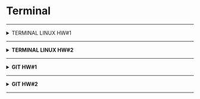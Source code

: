 # Terminal
---
<details>

  <summary>TERMINAL   LINUX   HW#1</summary>

  
  
1. Посмотреть где я - <code> <b>pwd</b> </code>
2. Создать папку - <code> <b>mkdir folder_test</b> </code>
3. Зайти в папку - <code> <b>cd folder_test</b> </code>
4. Создать 3 папки - <code> <b>mkdir folder_test1 folder_test2 folder_test3</b> </code>
5. Зайти в любоую папку - <code> <b>cd folder_test3</b> </code>
6. Создать 5 файлов (3 txt, 2 json) - <code> <b>touch file_bug1.txt file_bug2.txt file_bug3.txt file_bug4.json file_bug5.json</b> </code>
7. Создать 3 папки - <code> <b>mkdir folder_chek1 folder_chek2 folder_chek3</b> </code>
8. Вывести список содержимого папки - <code> <b>ls -la</b> </code>
9. Открыть любой файл - <code> <b>vim file_bug5.json</b> </code>
10. Написать туда что-нибудь, любой текст - 

<b>Нажать</b> <code> <b>i</b> </code>
```json
{
        "order": {
                "id": 1,
                "firstName": "Константин",
                "lastName": "Иванов",
                "address": "Ленина, 12",
                "metroStation": 4,
                "phone": "+79996663300",
                "status":2

        }
}
```
11. Сохранить и выйти - <b>Нажать</b> <code> <b>Esc :wq Enter</b> </code>
12. Выйти из папки на уровень выше - <code> <b>cd ..</b> </code>
---
13. Переместить любые 2 файла, которые вы создали, в любую другую папку 

<code> <b> mv file_bug4.json file_bug5.json ~/folder_test/folder_test2/</b> </code>

14. Cкопировать любые 2 файла, которые вы создали, в любую другую папку 

<code> <b>cp file_bug1.txt file_bug2.txt ~/folder_test/folder_test2/</b> </code>

15. Найти файл по имени 

<code> <b>find file_bug5.json</b> </code>

16. Просмотреть содержимое в реальном времени (команда grep) изучите как она работает 

<code> <b>tail -F file_bug5.json</b> </code>  

Для выхода нажать <code> <b>ctrl+c</b> </code>

17. Вывести несколько первых строк из текстового файла 

<code> <b>head -n2 file_bug5.json</b> </code>

18. Вывести несколько последних строк из текстового файла 

<code> <b>tail -n2 file_bug5.json</b> </code>

19. Просмотреть содержимое длинного файла (команда less) изучите как она работает. 

<code> <b>less long_file.json</b> </code>

Для выхода нажать <code> <b>q</b> </code> 

20. Вывести дату и время - <code> <b>date</b> </code> или <code> <b>date +%c</b> </code>
---



:star: Задание
1. Отправить http запрос на сервер.
http://162.55.220.72:5005/terminal-hw-request  

<code> <b>curl 'http://162.55.220.72:5005/terminal-hw-request'</b> </code>

2. Написать скрипт который выполнит автоматически пункты 3, 4, 5, 6, 7, 8, 13

<b>Файл</b> <code> <b>file_script.sh</b> </code>

<b>Команда</b> <code> <b>./file_script.sh</b> </code>
```
#!/bin/bash 
cd Terminal_dz1
mkdir folder1 folder2 folder3
cd folder3
touch file1.txt file2.txt file3.txt file4.json file5.json
mkdir folder_dz1 folder_dz2 folder_dz3
ls -la 
mv file3.txt file4.json ~/folder_test/Terminal_dz1/folder1/
```

  

</details>

---

<details>

  <summary>TERMINAL   LINUX   HW#2</summary>


№ | ЗАДАНИЕ | КОМАНДЫ |
:---: | :--- | :---: |
 1| Сделать папку dir_1|<code> <b> mkdir dir_1 </b> </code> 
 2| Зайти в папку dir_1|<code> <b> </b> cd dir_1 </code> 
 3| Создать папку inner_dir_1|<code> <b> mkdir inner_dir_1</b> </code> 
 4| Посмотреть где ты находишься|<code> <b> pwd </b> </code> 
 5| Находясь в папке dir_1 создать пустой текстовый файл tf_1.txt|<code> <b> touch tf_1.txt </b> </code> 
 6| Находясь в папке dir_1 через команду cat создать текстовый <br/>файл tf_2.txt со следующими строками: <br/>the first 1 <br/>the second 2 <br/> the third 3|<code> <b> cat >> tf_2.txt </b> </code> <br/> the first 1 <br/> the second 2 <br/> the third 3</b> </code> <br/> Нажать <code> <b>Ctrl+C</b> </code> 
 7| Зайти в папку inner_dir_1|<code> <b> cd inner_dir_1 </b> </code> 
 8| Через cat сделать текстовый файл tf_3.txt  c любыми строками|<code> <b> cat >> tf_3.txt </b> </code> <br/> postman <br/> sql <br/> charles <br/> Нажать <code> <b>Ctrl+C</b> </code>  
 9| Через cat добавить в текстовый файл tf_3.txt строку <br/> “the second 2”|<code> <b>cat >> tf_3.txt <br/> the second 2</b> </code> <br/> Нажать <code> <b>Ctrl+C</b> </code>
 10| Через cat добавить в текстовый файл tf_3.txt строку <br/>“the sec 2”|<code> <b>cat >> tf_3.txt <br/> the sec 2</b> </code> <br/> Нажать <code> <b>Ctrl+C</b> </code>
 11| Через cat добавить в текстовый файл tf_2.txt строку <br/> “the sec 3”|<code> <b>cat >> ...\GitHub\JavaScript\dir_1\tf_2.txt</b> </code> <br/> <code> <b>the sec 3</b> </code> <br/> Нажать <code> <b>Ctrl+C</b> </code>
 12| Через cat добавить в текстовый файл tf_3.txt строку <br/> “the SeCoNd 2”|<code> <b>cat >> tf_3.txt <br/> the SeCoNd 2</b> </code> <br/> Нажать <code> <b>Ctrl+C</b> </code>
 13| Через cat добавить в текстовый файл tf_2.txt строку <br/> “the seConD 2”|<code> <b>cat >> /e/qa/dir_1/tf_2.txt</b> </code> <br/> <code> <b>the seConD 2</b> </code> <br/> Нажать <code> <b>Ctrl+C</b> </code>
 14| Сделать текстовый файл tf_4.txt в котором будет 15 строк|<code> <b>seq 15  cat > tf_4.txt</b> </code> 
 15| Сделать текстовый файл tF_5.txt в котором будет 13 строк|<code> <b>seq 13  cat > tf_5.txt</b> </code> 
 16| Вывести список всех файлов в папке|<code> <b> ls -la </b> </code> 
 17| Выйти из папки inner_dir_1|<code> <b> cd .. </b> </code> 
 18| Вывести содержимое файла tf_3.txt в терминал|<code> <b>cat inner_dir_1/tf_3.txt</b> </code> 
 19| Найти путь к файлу tf_4.txt|<code> <b>find tf_4.txt</b> </code> 
 20| Отчистить файл tf_4.txt от содержимого без удаления самого файла|<code> <b>> inner_dir_1/tf_4.txt</b> </code> 
 21| Найти путь к файлам у которых есть  “tf” в названии|<code> <b>find . -name "*tf *"</b> </code> 
 22| Найти путь к файлам у которых есть  “tf” в названии и буквы в любом регистре|<code> <b>find . -i name "*tf *"</b> </code> 
 23| Найти строки в файлах где есть комбинация букв “sec” <br/>в текущей папке|<code> <b>grep -n sec *</b> </code> 
 24| Найти строки в файлах где есть комбинация букв “sec” <br/>в любом регистре в текущей папке|<code> <b>grep -in sec *</b> </code> 
 25| Найти строки в файлах где есть только комбинация букв “sec” в текущей папке|<code> <b>grep -x sec *</b> </code> 
 26| Найти строки в файлах где есть только комбинация букв “sec” в любом регистре в текущей папке|<code> <b>grep -ix sec *</b> </code> 
 27| Найти строки в файлах где есть комбинация букв “second” в текущей папке|<code> <b> grep second *</b> </code> 
 28| Найти строки в файлах где есть комбинация букв “second” в любом регистре в текущей папке|<code> <b>grep -i second *</b> </code> 
 29| Найти строки в файлах где есть комбинация букв “second” во всех папках ниже уровнем|<code> <b>grep -r second */.</b> </code> 
 30| Найти только путь и название файла в строках которых есть комбинация букв “second” в текущей папке|<code> <b>grep -l second *</b> </code> 
 31| Найти все строки во всех файлах где нет комбинации “second”|<code> <b>grep -vri second *</b> </code> 
 32| Найти только название и путь к файлам где нет комбинации “second”|<code> <b>grep -lrv second *</b> </code> 
 33| Вывести в терминал 4 последних строк любого текстового файла|<code> <b>tail -n4 inner_dir_1/tf_4.txt</b> </code> 
 34| Вывести в терминал 4 первые строки любого текстового файла|<code> <b> head -4 inner_dir_1/tf_4.txt</b> </code> 
 35| Команда в одну строку. Создать папку и создать текстовый файл с содержиммым|<code> <b>mkdir new_folder   echo  Good job > newfile.txt</b> </code> 
 36| Команда в одну строку. Переместить в любую одну папку текстовые файлы у которых в содержимом есть слово “sec”|<code> <b>grep -l "sec" *  xargs  mv -i -t new_folder</b> </code> 
 37| Команда в одну строку. Скопировать в любую одну папку текстовые файлы у которых в содержимом есть слово “sec”|<code> <b>grep -l  "sec" *  xargs  cp -i -t new_folder</b> </code> 
 38| Команда в одну строку. Найти все строки c “sec” во всех текстовых файлах, скопировать и вставить эти строки в один новый созданный текстовый файл|<code> <b>grep -ir "sec" * >> file_new33.txt</b> </code> 
 39| Команда в одну строку. Удалить текстовые файлы у которых в содержимом есть слово “sec”|<code> <b>grep -rlw sec | xargs rm</b> </code> 
 40| Просто вывести в терминал строку “Good job!!”| <code> <b> echo "Good job!!" </b> </code> 


</details>

---

<details>

  <summary>GIT   HW#1</summary>

### JSON

 1. Создать внешний репозиторий c названием JSON 
 
 <b>GitHub</b> <code> <b>+ New repository</b> </code>

 - [X] Public
 - [X] Add a README file

 <code> <b>Create repository</b> </code>

 2. Клонировать репозиторий JSON на локальный компьютер 
 
 <code> <b>git clone git@github.com:VictoriaK-QA/JSON.git</b> </code>

 3. Внутри локального JSON создать файл “new.json” 
 
 <code> <b>cd JSON/</b> </code>  

 <code> <b>touch new.json</b> </code>

 4. Добавить файл под гит 
 
 <code> <b>git add .</b> </code>

 5. Закоммитить файл 
 
 <code> <b>git commit -m "new file"</b> </code>

 6. Отправить файл на внешний GitHub репозиторий 
 
 <code> <b>git push</b> </code>

 7. Отредактировать содержание файла “new.json” - написать информацию о себе (ФИО, возраст, количество домашних животных, будущая желаемая зарплата). Всё написать в формате JSON 
 
 <code> <b>vim new.json</b> </code>

 <b>Нажать</b> <code> <b>i</b> </code>
 ```json
 {
	"name": "Виктория",
	"age": 28,
	"pet": 1,
	"salary": 300
  }
 ```
 <b>Нажать</b> <code> <b>Esc :wq Enter</b> </code>

 8. Отправить изменения на внешний репозиторий 
 
 <code> <b>git commit -am "new file"</b> </code> 
 
 <code> <b>git push</b> </code>

 9. Создать файл preferences.json 
 
 <code> <b>touch preferences.json</b> </code>

 10. В файл preferences.json добавить информацию о своих предпочтениях (Любимый фильм, любимый сериал, любимая еда, любимое время года, сторона которую хотели бы посетить) в формате JSON 
 
 <code> <b>vim preferences.json</b> </code>

 <b>Нажать</b> <code> <b>i</b> </code>
 ```json
 {
	"favorite_movie": "The Godfather",
	"favorite_sitcom": "Friends",
	"favorite_food": "pasta",
	"favorite_season": "autumn",
	"country_to_travel": "Italy"
 }
  ```
 <b>Нажать</b> <code> <b>Esc :wq Enter</b> </code>
 
 11. Создать файл skills.json добавить информацию о скиллах которые будут изучены на курсе в формате JSON 
 
 <code> <b>touch skills.json</b> </code>

 <code> <b>vim skills.json</b> </code>

 <b>Нажать</b> <code> <b>i</b> </code>
 ```json
 {
	"skills":["Testing Theory", "Client server", "SQL", "Postman", "Charles Fiddler Sniffing", "Web Services", "Git Linux Terminal", "DevTools", "Mobile Testing", "Web Testing", "Load testing"]
 }
 ```

 <b>Нажать</b> <code> <b>Esc :wq Enter</b> </code>
  
 12. Отправить сразу 2 файла на внешний репозиторий 
 
 <code> <b>git add .</b> </code>

 <code> <b>git commit -m "info about skills and preferences"</b> </code> 
 
 <code> <b>git push</b> </code>

 13. На веб интерфейсе создать файл bug_report.json 
 
 <b>Нажать</b> <code> <b>Add file</b> </code> + <code> <b>Create new file</b> </code> 

 <b>Имя файла bug_report.json</b>

 14. Сделать Commit changes (сохранить) изменения на веб интерфейсе 
 
 <b>Нажать</b> <code> <b>Commit new file</b> </code>

 15. На веб интерфейсе модифицировать файл bug_report.json, добавить баг репорт в формате JSON 
 
 <b>Нажать</b> <code> <b>Edit this file</b> </code>

 ```json
 {
  "ID": "BR-14",
  "Title": "What?Where?When?",
  "Severity": "Minor",
  "Priority": "Medium", 
  "Precondition": "Preparation steps",
  "Environment": "Devices",
  "STR": "Steps to restore",
  "ER": "Expected result",
  "AR": "Actual Result",
  "Attachment": "link"
 }
 ```
 16. Сделать Commit changes (сохранить) изменения на веб интерфейсе 
 
 <b>Нажать</b> <code> <b>Commit changes</b> </code>

 17. Синхронизировать внешний и локальный репозиторий JSON 
 
 <code> <b>git pull</b> </code>

---
### XML
 1. Создать внешний репозиторий c названием XML 
 
 <b>GitHub</b> <code> <b>+ New repository</b> </code>

 - [X] Public
 - [X] Add a README file

 <code> <b>Create repository</b> </code>

 2. Клонировать репозиторий XML на локальный компьютер 
 
 <code> <b>git clone git@github.com:VictoriaK-QA/XML.git</b> </code>

 3. Внутри локального XML создать файл “new.xml” 
 
 <code> <b>cd XML/</b> </code>  <code> <b>touch new.xml</b> </code>

 4. Добавить файл под гит 
 
 <code> <b>git add .</b> </code>

 5. Закоммитить файл 
 
 <code> <b>git commit -m "new file"</b> </code>

 6. Отправить файл на внешний GitHub репозиторий 
 
 <code> <b>git push</b> </code>

 7. Отредактировать содержание файла “new.xml” - написать информацию о себе (ФИО, возраст, количество домашних животных, будущая желаемая зарплата). Всё написать в формате XML 
 
 <code> <b>vim new.xml</b> </code>

 <b>Нажать</b> <code> <b>i</b> </code>
 ```xml
 <info>
  <name>Виктория</name>
  <age>28</age>
  <pet>1</pet>
  <salary>300</salary>
  </info>
 ```
 <b>Нажать</b> <code> <b>Esc :wq Enter</b> </code>

 8. Отправить изменения на внешний репозиторий 
 
 <code> <b>git commit -am "new file"</b> </code> 
 
 <code> <b>git push</b> </code>

 9. Создать файл preferences.xml 
 
 <code> <b>touch preferences.xml</b> </code>

 10. В файл preferences.xml добавить информацию о своих предпочтениях (Любимый фильм, любимый сериал, любимая еда, любимое время года, сторона которую хотели бы посетить) в формате XML 
 
 <code> <b>vim preferences.xml</b> </code>
 
 <b>Нажать</b> <code> <b>i</b> </code>
 ```xml
 <root>
  <favorite_movie>The Godfather</favorite_movie>
  <favorite_sitcom>Friends</favorite_sitcom>
  <favorite_food>pasta</favorite_food>
  <favorite_season>autumn</favorite_season>
  <country_to_travel>Italy</country_to_travel>
  </root>
  ```
 <b>Нажать</b> <code> <b>Esc :wq Enter</b> </code>
 
 11. Создать файл skills.xml добавить информацию о скиллах которые будут изучены на курсе в формате XML 
 
 <code> <b>touch skills.xml</b> </code>

  <code> <b>vim skills.xml</b> </code>

 <b>Нажать</b> <code> <b>i</b> </code>
 ```xml
 <root>
  <skills>Testing Theory</skills>
  <skills>Client server</skills>
  <skills>SQL</skills>
  <skills>Postman</skills>
  <skills>Charles Fiddler Sniffing</skills>
  <skills>Web Services</skills>
  <skills>Git Linux Terminal</skills>
  <skills>DevTools</skills>
  <skills>Mobile Testing</skills>
  <skills>Web Testing</skills>
  <skills>Load testing</skills>
  </root> 
 ```

 <b>Нажать</b> <code> <b>Esc :wq Enter</b> </code>
 
 12. Сделать коммит в одну строку 
 
 <code> <b>git add .</b> </code>

 <code> <b>git commit -m "info about skills and preferences"</b> </code>
 
 13. Отправить сразу 2 файла на внешний репозиторий 
 
 <code> <b>git push</b> </code>

 14. На веб интерфейсе создать файл bug_report.xml 
 
 <b>Нажать</b> <code> <b>Add file</b> </code> + <code> <b>Create new file</b> </code> 

 <b>Имя файла bug_report.xml</b>

 15. Сделать Commit changes (сохранить) изменения на веб интерфейсе 
 
 <b>Нажать</b> <code> <b>Commit new file</b> </code> 
 
 16. На веб интерфейсе модифицировать файл bug_report.xml, добавить баг репорт в формате XML 
 
 <b>Нажать</b> <code> <b>Edit this file</b> </code>

 ```xml
 <root>
  <ID>BR-14</ID>
  <Title>What?Where?When?</Title>
  <Severity>Minor</Severity>
  <Priority>Medium</Priority>
  <Precondition>Preparation steps</Precondition>
  <Environment>Devices</Environment>
  <STR>Steps to restore</STR>
  <ER>Expected result</ER>
  <AR>Actual Result</AR>
  <Attachment>link</Attachment>
  </root>
 ```

 17. Сделать Commit changes (сохранить) изменения на веб интерфейсе 
 
 <b>Нажать</b> <code> <b>Commit changes</b> </code>

 18. Синхронизировать внешний и локальный репозиторий XML 
 
 <code> <b>git pull</b> </code>

---
### TXT
 1. Создать внешний репозиторий c названием TXT 
 
 <b>GitHub</b> <code> <b>+ New repository</b> </code>

 - [X] Public
 - [X] Add a README file

 <code> <b>Create repository</b> </code>

 2. Клонировать репозиторий TXT на локальный компьютер 
 
 <code> <b>git clone git@github.com:VictoriaK-QA/TXT.git</b> </code>

 3. Внутри локального TXT создать файл “new.txt” 
 
 <code> <b>cd TXT/</b> </code>  
 
 <code> <b>touch new.txt</b> </code>
 
 4. Добавить файл под гит 
 
 <code> <b>git add .</b> </code>

 5. Закоммитить файл 

 <code> <b>git commit -m "new file"</b> </code>

 6. Отправить файл на внешний GitHub репозиторий 
 
 <code> <b>git push</b> </code>

 7. Отредактировать содержание файла “new.txt” - написать информацию о себе (ФИО, возраст, количество домашних животных, будущая желаемая зарплата). Всё написать в формате TXT

 <code> <b>vim new.txt</b> </code>

 <b>Нажать</b> <code> <b>i</b> </code>
 ```
 name - Victoria
 age - 28
 pet - 1 
 salary - 300000
 ```
 <b>Нажать</b> <code> <b>Esc :wq Enter</b> </code>

 8. Отправить изменения на внешний репозиторий 
 
 <code> <b>git commit -am "info about me"</b> </code> 
 
 <code> <b>git push</b> </code>

 9. Создать файл preferences.txt 
 
 <code> <b>touch preferences.txt</b> </code>

 10. В файл preferences.txt” добавить информацию о своих предпочтениях (Любимый фильм, любимый сериал, любимая еда, любимое время года, сторона которую хотели бы посетить) в формате TXT

 <code> <b>vim preferences.txt</b> </code>

 <b>Нажать</b> <code> <b>i</b> </code>
 ```
 favorite movie: The Godfather,
 favorite sitcom: Friends,
 favorite food: pasta,
 favorite season: autumn,
 country to travel: Italy	
  ```
 <b>Нажать</b> <code> <b>Esc :wq Enter</b> </code>
 
 11. Создать файл skills.txt добавить информацию о скиллах которые будут изучены на курсе в формате TXT 
 
 <code> <b>touch skills.txt</b> </code>

 <code> <b>vim skills.txt</b> </code>

 <b>Нажать</b> <code> <b>i</b> </code>
 ```
 SKILLS: 
 Testing Theory, 
 Client server, 
 SQL, 
 Postman, 
 Charles Fiddler Sniffing, 
 Web Services, 
 Git Linux Terminal, 
 DevTools, 
 Mobile Testing, 
 Web Testing, 
 Load testing 
 ```

 <b>Нажать</b> <code> <b>Esc :wq Enter</b> </code>
 
 12. Сделать коммит в одну строку 
 
 <code> <b>git add .</b> </code>

 <code> <b>git commit -m "info about skills and preferences"</b> </code>

 13. Отправить сразу 2 файла на внешний репозиторий 
 
 <code> <b>git push</b> </code>

 14. На веб интерфейсе создать файл bug_report.txt 
 
 <b>Нажать</b> <code> <b>Add file</b> </code> + <code> <b>Create new file</b> </code> 

 <b>Имя файла bug_report.txt</b>

  15. Сделать Commit changes (сохранить) изменения на веб интерфейсе 
  
  <b>Нажать</b> <code> <b>Commit new file</b> </code> 
  
 16. На веб интерфейсе модифицировать файл bug_report.txt, добавить баг репорт в формате TXT 
 
 <b>Нажать</b> <code> <b>Edit this file</b> </code>
 
```
ID: BR-14,
Title: What? Where? When?,
Severity: Minor,
Priority: Medium,
Precondition: Preparation steps,
Environment: Devices,
STR: Steps to restore,
ER: Expected result,
AR: Actual Result,
Attachment: link
```
 17. Сделать Commit changes (сохранить) изменения на веб интерфейсе 
 
 <b>Нажать</b> <code> <b>Commit changes</b> </code>

 18. Синхронизировать внешний и локальный репозиторий TXT 
 
 <code> <b>git pull</b> </code>
  

</details>

---


<details>

  <summary>GIT   HW#2</summary>

  
  
1. На локальном репозитории сделать ветки для:
- Postman - <code> <b>git branch Postman</b> </code>
- Jmeter - <code> <b>git branch Jmeter</b> </code>
- CheckLists - <code> <b>git branch CheckLists</b> </code>
- Bag Reports - <code> <b>git branch BagReports</b> </code>
- SQL - <code> <b>git branch SQL</b> </code>
- Charles - <code> <b>git branch Charles</b> </code>
- Mobile testing - <code> <b>git branch MobileTesting</b> </code>

2. Запушить все ветки на внешний репозиторий 

<code> <b>git add .</b> </code>  

<code> <b>git commit -m "new seven branch"</b> </code> 

<code> <b>git checkout main</b> </code>

<code> <b>git push -u origin Postman SQL Jmeter CheckLists Charles MobileTesting BagReports</b> </code>

3. В ветке Bag Reports сделать текстовый документ со структурой баг репорта 

<code> <b>git checkout BagReports</b> </code>

<code> <b>touch bug_report.txt</b> </code>

<code> <b>vim skills.txt</b> </code>

 <b>Нажать</b> <code> <b>i</b> </code>
 ```
ID: BR-14,
Title: What? Where? When?,
Severity: Minor,
Priority: Medium,
Precondition: Preparation steps,
Environment: Devices,
STR: Steps to restore,
ER: Expected result,
AR: Actual Result,
Attachment: link
 ```
<b>Нажать</b> <code> <b>Esc :wq Enter</b> </code>

4. Запушить структуру багрепорта на внешний репозиторий 

<code> <b>git add .</b> </code>

<code> <b>git commit -m "bug report"</b> </code>

<code> <b>git push</b> </code>

5. Вмержить ветку Bag Reports в Main 

<code> <b>git checkout main</b> </code>

<code> <b>git merge Bag_reports</b> </code>

6. Запушить main на внешний репозиторий 

<code> <b>git add .</b> </code>

<code> <b>git commit -m "merge branch Bag_reports in main"</b> </code>

<code> <b>git push</b> </code>

7. В ветке CheckLists набросать структуру чек листа 

<code> <b>git checkout CheckLists</b> </code>

<code> <b>touch checkl.txt</b> </code>

<code> <b>vim checkl.txt</b> </code>

<b>Нажать</b> <code> <b>i</b> </code>

 ```
Структура чек-листа:
1 - ID/Номер;
2 - Title/Заголовок. В одном пункте — одно требование, элемент или ОР;
3 - Pass/Fail/Статус; 
4 - Link/Ссылка на БР.
 ```
<b>Нажать</b> <code> <b>Esc :wq Enter</b> </code>

8. Запушить структуру на внешний репозиторий 

<code> <b>git add .</b> </code>

<code> <b>git commit -m "structure"</b> </code>

<code> <b>git push</b> </code>

9. На внешнем репозитории сделать Pull Request ветки CheckLists в main 

<b>После пуша check_list.txt на внешний репозиторий ветки CheckLists нажать на зеленую кнопку</b> 

<code> <b>Compare&pull requset</b> </code>

10. Синхронизировать Внешнюю и Локальную ветки Main 

<code> <b>git checkout main</b> </code> 

<code> <b>git fetch</b> </code>

<code> <b>git pull</b> </code>

  

</details>

---